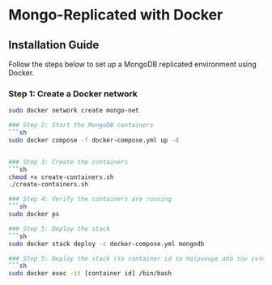 # Mongo-Replicated with Docker

## Installation Guide

Follow the steps below to set up a MongoDB replicated environment using Docker.

### Step 1: Create a Docker network
```sh
sudo docker network create mongo-net

### Step 2: Start the MongoDB containers
```sh
sudo docker compose -f docker-compose.yml up -d


### Step 3: Create the containers
```sh
chmod +x create-containers.sh
./create-containers.sh

### Step 4: Verify the containers are running
```sh
sudo docker ps

### Step 5: Deploy the stack
```sh
sudo docker stack deploy -c docker-compose.yml mongodb

### Step 5: Deploy the stack (το container id το παίρνουμε από την εντολή "sudo docker ps")
```sh
sudo docker exec -it [container id] /bin/bash
